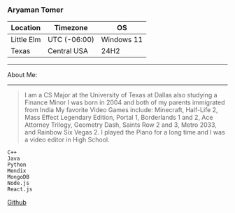 ### Aryaman Tomer

| Location      | Timezone      | OS            |
| ------------- | ------------- | ------------- |
| Little Elm    | UTC (-06:00)  | Windows 11    |
| Texas         | Central USA   | 24H2          |
***
About Me:
***
>I am a CS Major at the University of Texas at Dallas also studying a Finance Minor
>I was born in 2004 and both of my parents immigrated from India
>My favorite Video Games include: Minecraft, Half-Life 2, Mass Effect Legendary Edition, Portal 1, Borderlands 1 and 2, Ace Attorney Trilogy, Geometry Dash, Saints Row 2 and 3, Metro 2033, and Rainbow Six Vegas 2.
>I played the Piano for a long time and I was a video editor in High School.


```
C++
Java
Python
Mendix
MongoDB
Node.js
React.js
```
[Github](https://github.com/AryamanTomer)
